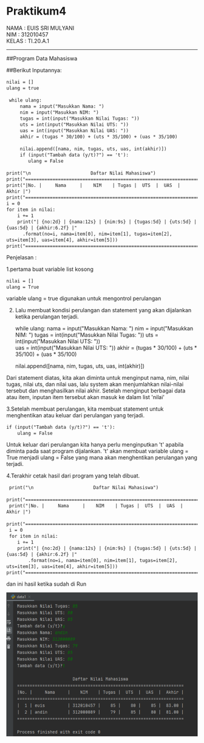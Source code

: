# Praktikum4

NAMA  : EUIS SRI MULYANI<br>
NIM   : 312010457<br>
KELAS : TI.20.A.1<br>
***

##Program Data Mahasiswa

##Berikut Inputannya:

    nilai = []
    ulang = true

     while ulang:
         nama = input("Masukkan Nama: ")
         nim = input("Masukkan NIM: ")
         tugas = int(input("Masukkan Nilai Tugas: "))
         uts = int(input("Masukkan Nilai UTS: "))
         uas = int(input("Masukkan Nilai UAS: "))
         akhir = (tugas * 30/100) + (uts * 35/100) + (uas * 35/100)

         nilai.append([nama, nim, tugas, uts, uas, int(akhir)])
         if (input("Tambah data (y/t)?") == 't'):
            ulang = False
        
    print("\n                      Daftar Nilai Mahasiswa")
    print("==================================================================")
    print("|No. |     Nama     |    NIM    | Tugas |  UTS  |  UAS  |  Akhir |")
    print("==================================================================")
    i = 0
    for item in nilai:
        i += 1
        print("| {no:2d} | {nama:12s} | {nim:9s} | {tugas:5d} | {uts:5d} | {uas:5d} | {akhir:6.2f} |"
          .format(no=i, nama=item[0], nim=item[1], tugas=item[2], uts=item[3], uas=item[4], akhir=item[5]))
    print("==================================================================")

 
 Penjelasan :
 
 1.pertama buat variable list kosong
    
    nilai = []
    ulang = True
  variable ulang = true digunakan untuk mengontrol perulangan
  
 2. Lalu membuat kondisi perulangan dan statement yang akan dijalankan ketika perulangan terjadi.


    while ulang:
       nama = input("Masukkan Nama: ")
       nim = input("Masukkan NIM: ")
       tugas = int(input("Masukkan Nilai Tugas: "))
       uts = int(input("Masukkan Nilai UTS: "))    
       uas = int(input("Masukkan Nilai UTS: "))
       akhir = (tugas * 30/100) + (uts * 35/100) + (uas * 35/100)
    
       nilai.append([nama, nim, tugas, uts, uas, int(akhir)])
    
Dari statement diatas, kita akan diminta untuk menginput nama, nim, nilai tugas, nilai uts, dan nilai uas, lalu system akan menjumlahkan nilai-nilai tersebut dan menghasilkan nilai akhir. Setelah menginput berbagai data atau item, inputan item tersebut akan masuk ke dalam list 'nilai'

3.Setelah membuat perulangan, kita membuat statement untuk menghentikan atau keluar dari perulangan yang terjadi.

    if (input("Tambah data (y/t)?") == 't'):
        ulang = False
Untuk keluar dari perulangan kita hanya perlu menginputkan 't' apabila diminta pada saat program dijalankan. 't' akan membuat variable ulang = True menjadi ulang = False yang mana akan menghentikan perulangan yang terjadi.

4.Terakhir cetak hasil dari program yang telah dibuat.

     print("\n                      Daftar Nilai Mahasiswa")
     print("==================================================================")
     print("|No. |     Nama     |    NIM    | Tugas |  UTS  |  UAS  |  Akhir |")
     print("==================================================================")
     i = 0
     for item in nilai:
        i += 1
        print("| {no:2d} | {nama:12s} | {nim:9s} | {tugas:5d} | {uts:5d} | {uas:5d} | {akhir:6.2f} |"
            .format(no=i, nama=item[0], nim=item[1], tugas=item[2], uts=item[3], uas=item[4], akhir=item[5]))
    print("==================================================================")
    
 dan ini hasil ketika sudah di Run
 
 
 ![input](photo/ss1.png)
 
 
